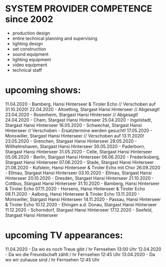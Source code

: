 # SYSTEM PROVIDER COMPETENCE since 2002

- production design
- entire technical planning and supervising
- lighting design
- set construction
- sound equipment
- lighting equipment
- video equipment
- technical staff

# upcoming shows: #
11.04.2020 - Bamberg, Hansi Hinterseer & Tiroler Echo // Verschoben auf 31.10.2020!
22.04.2020 - Altoetting, Stargast Hansi Hinterseer // Abgesagt!
23.04.2020 - Rosenheim, Stargast Hansi Hinterseer // Abgesagt!
24.04.2020 - Cham, Stargast Hansi Hinterseer
25.04.2020 - Ingolstadt, Stargast Hansi Hinterseer
16.05.2020 - Schwechat, Stargast Hansi Hinterseer // Verschoben - Ersatztermine werden gesucht!
17.05.2020 - Monswiller, Stargast Hansi Hinterseer // Verschoben auf 13.11.2020!
23.05.2020 - Grenchen, Stargast Hansi Hinterseer
29.05.2020 - Willhelmshaven, Stargast Hansi Hinterseer
30.05.2020 - Paderborn, Stargast Hansi Hinterseer
31.05.2020 - Celle, Stargast Hansi Hinterseer
05.06.2020 - Berlin, Stargast Hansi Hinterseer
06.06.2020 - Frederiksberg, Stargast Hansi Hinterseer
07.06.2020 - Stade, Stargast Hansi Hinterseer
21.08.2020 - Kufstein, Hansi Hinterseer & Tiroler Echo mit Chor
26.09.2020 - Ellmau, Stargast Hansi Hinterseer
03.10.2020 - Ellmau, Stargast Hansi Hinterseer
20.10.2020 - Dresden, Stargast Hansi Hinterseer
21.10.2020 - Cottbus, Stargast Hansi Hinterseer
31.10.2020 - Bamberg, Hansi Hinterseer & Tiroler Echo
07.11.2020 - Horsens, Hansi Hinterseer & Tiroler Echo
08.11.2020 - Aalborg, Hansi Hinterseer & Tiroler Echo
13.11.2020 - Monswiller, Stargast Hansi Hinterseer
14.11.2020 - Passau, Hansi Hinterseer & Tiroler Echo
10.12.2020 - Ehingen a.d. Donau, Stargast Hansi Hinterseer
11.12.2020 - Schorndorf, Stargast Hansi Hinterseer
17.12.2020 - Seefeld, Stargast Hansi Hinterseer

# upcoming TV appearances: #
11.04.2020 - Da wo es noch Treue gibt / hr Fernsehen 13:00 Uhr
12.04.2020 - Da wo die Freundschaft zählt / hr Fernsehen 12:45 Uhr
13.04.2020 - Da wo wir zuhause sind / hr Fernsehen 12:45 Uhr